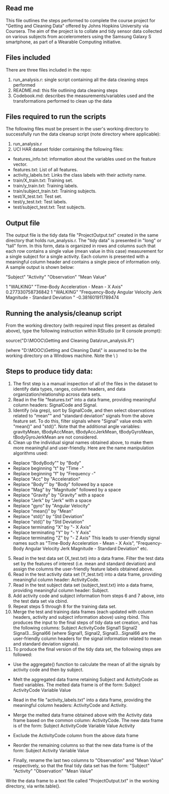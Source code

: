 ## Read me
This file outlines the steps performed to complete the course project for "Getting and Cleaning Data" offered by Johns Hopkins University via Coursera. The aim of the project is to collate and tidy sensor data collected on various subjects from accelerometers using the Samsung Galaxy S smartphone, as part of a Wearable Computing initiative.

## Files included
There are three files included in the repo:
1. run_analysis.r: single script containing all the data cleaning steps performed
2. README.md: this file outlining data cleaning steps
3. Codebook.md: describes the measurements/variables used and the transformations performed to clean up the data

## Files required to run the scripts
The following files must be present in the user's working directory to successfully run the data cleanup script (note directory where applicable):
1. run_analysis.r
2. UCI HAR dataset folder containing the following files:
 * features_info.txt: information about the variables used on the feature vector.
 * features.txt: List of all features.
 * activity_labels.txt: Links the class labels with their activity name.
 * train/X_train.txt: Training set.
 * train/y_train.txt: Training labels.
 * train/subject_train.txt: Training subjects.
 * test/X_test.txt: Test set.
 * test/y_test.txt: Test labels.
 * test/subject_test.txt: Test subjects.

## Output file
The output file is the tidy data file "ProjectOutput.txt" created in the same directory that holds run_analysis.r. The "tidy data" is presented in "long" or "tall" form. In this form, data is organized in rows and columns such that each row contains a single value (mean value in this case) measurement for a single subject for a single activity. Each column is presented with a meaningful column header and contains a single piece of information only. A sample output is shown below:

"Subject" "Activity" "Observation" "Mean Value"

1 "WALKING" "Time-Body Acceleration - Mean - X Axis" 0.277330758736842
1 "WALKING" "Frequency-Body Angular Velocity Jerk Magnitude - Standard Deviation " -0.381601911789474

## Running the analysis/cleanup script
From the working directory (with required input files present as detailed above), type the following instruction within RStudio (or R console prompt):

source("D:\\MOOC\\Getting and Cleaning Data\\run_analysis.R")

(where "D:\\MOOC\\Getting and Cleaning Data\\" is assumed to be the working directory on a Windows machine. Note the \\ )

## Steps to produce tidy data:
1. The first step is a manual inspection of all of the files in the dataset to identify data types, ranges, column headers, and data organization/relationship across data sets.
2. Read in the file "features.txt" into a data frame, providing meaningful column headers: SignalCode and Signal.
3. Identify (via grep), sort by SignalCode, and then select observations related to "mean"" and "standard deviation" signals from the above feature set. To do this, filter signals where "Signal" value ends with "mean()" and "std()". Note that the additional angle variables: gravityMean, tBodyAccMean, tBodyAccJerkMean, tBodyGyroMean, tBodyGyroJerkMean are not considered.
4. Clean up the individual signal names obtained above, to make them more meaningful and user-friendly. Here are the name manipulation algorithms used:
  * Replace "BodyBody"" by "Body"
  * Replace beginning "t" by "Time -"
  * Replace beginning "f" by "Frequency -"
  * Replace "Acc" by "Acceleration"
  * Replace "Body"" by "Body" followed by a space
  * Replace "Mag" by "Magnitude" followed by a space
  * Replace "Gravity" by "Gravity" with a space
  * Replace "Jerk" by "Jerk" with a space
  * Replace "gyro" by "Angular Velocity"
  * Replace "mean()" by "Mean"
  * Replace "std()" by "Std Deviation"
  * Replace "std()" by "Std Deviation"
  * Replace terminating "X" by "- X Axis"
  * Replace terminating "Y" by "- Y Axis"
  * Replace terminating "Z" by "- Z Axis"
This leads to user-friendly signal names such as "Time-Body Acceleration - Mean - X Axis", "Frequency-Body Angular Velocity Jerk Magnitude - Standard Deviation" etc.
5. Read in the test data set (X_test.txt) into a data frame. Filter the test data set by the features of interest (i.e. mean and standard deviation) and assign the columns the user-friendly feature labels obtained above.
6. Read in the test activity data set (Y_test.txt) into a data frame, providing meaningful column header: ActivityCode.
7. Read in the test subject data set (subject_test.txt) into a data frame, providing meaningful column header: Subject.
8. Add activity code and subject information from steps 6 and 7 above, into the test data set via cbind.
9. Repeat steps 5 through 8 for the training data set.
10. Merge the test and training data frames (each updated with column headers, activity and subject information above) using rbind. This produces the input to the final steps of tidy data set creation, and has the following columns:
  Subject  ActivityCode Signal1  Signal2  Signal3...Signal66 (where Signal1, Signal2, Signal3...Signal66 are the user-friendly column headers for the signal information related to mean and standard deviation signals).
11. To produce the final version of the tidy data set, the following steps are followed:
  * Use the aggregate() function to calculate the mean of all the signals by activity code and then by subject.
  * Melt the aggregated data frame retaining Subject and ActivityCode as fixed variables. The melted data frame is of the form:
    Subject ActivityCode Variable Value
  
  * Read in the file "activity_labels.txt" into a data frame, providing the meaningful column headers: ActivityCode and Activity.
  * Merge the melted data frame obtained above with the Activity data frame based on the common column: ActivityCode. The new data frame is of the form:  Subject ActivityCode Variable Value Activity
  * Exclude the ActivityCode column from the above data frame
  * Reorder the remaining columns so that the new data frame is of the form: Subject Activity Variable Value
  * Finally, rename the last two columns to "Observation" and "Mean Value" respectively, so that the final tidy data set has the form: "Subject" "Activity" "Observation" "Mean Value"

Write the data frame to a text file called "ProjectOutput.txt" in the working directory, via write.table().
  
  
